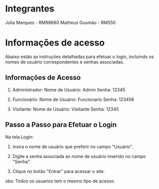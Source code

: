 # Integrantes
Júlia Marques - RM98680
Matheus Gusmão - RM550

# Informações de acesso
Abaixo estão as instruções detalhadas para efetuar o login, incluindo os nomes de usuário correspondentes e senhas associadas.

## Informações de Acesso

1. Administrador:
Nome de Usuário: Admin
Senha: 12345

2. Funcionário:
Nome de Usuário: Funcionario
Senha: 123456

3. Visitante:
Nome de Usuário: Visitante
Senha: 12345

## Passo a Passo para Efetuar o Login
Na tela Login:

1. Insira o nome de usuário que preferir no campo "Usuário".

2. Digite a senha associada ao nome de usuário inserido no campo "Senha".

3. Clique no botão "Entrar" para acessar o site.

obs: Todos os usuarios tem o mesmo tipo de acesso.